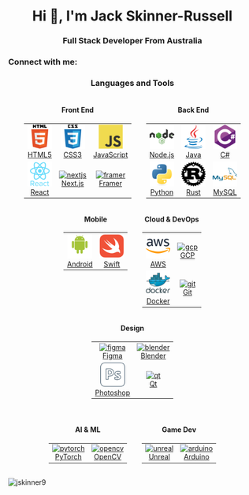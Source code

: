 <h1 align="center">Hi 👋, I'm Jack Skinner-Russell</h1>
<h3 align="center">Full Stack Developer From Australia</h3>

<h3 align="left">Connect with me:</h3>
<p align="left">
</p>

<h3 align="center">Languages and Tools</h3>

<div style="display: flex; flex-direction: row; justify-content: center; flex-wrap: wrap;">
  <!-- Front End -->
  <div style="margin: 0 15px;">
    <h4 align="center">Front End</h4>
    <table>
      <tr>
        <td align="center">
          <a href="https://www.w3.org/html/" target="_blank" rel="noreferrer">
            <img src="https://raw.githubusercontent.com/devicons/devicon/master/icons/html5/html5-original-wordmark.svg" alt="html5" width="50" height="50"/><br/>
            <span>HTML5</span>
          </a>
        </td>
        <td align="center">
          <a href="https://www.w3schools.com/css/" target="_blank" rel="noreferrer">
            <img src="https://raw.githubusercontent.com/devicons/devicon/master/icons/css3/css3-original-wordmark.svg" alt="css3" width="50" height="50"/><br/>
            <span>CSS3</span>
          </a>
        </td>
        <td align="center">
          <a href="https://developer.mozilla.org/en-US/docs/Web/JavaScript" target="_blank" rel="noreferrer">
            <img src="https://raw.githubusercontent.com/devicons/devicon/master/icons/javascript/javascript-original.svg" alt="javascript" width="50" height="50"/><br/>
            <span>JavaScript</span>
          </a>
        </td>
      </tr>
      <tr>
        <td align="center">
          <a href="https://reactjs.org/" target="_blank" rel="noreferrer">
            <img src="https://raw.githubusercontent.com/devicons/devicon/master/icons/react/react-original-wordmark.svg" alt="react" width="50" height="50"/><br/>
            <span>React</span>
          </a>
        </td>
        <td align="center">
          <a href="https://nextjs.org/" target="_blank" rel="noreferrer">
            <img src="https://cdn.worldvectorlogo.com/logos/nextjs-2.svg" alt="nextjs" width="50" height="50"/><br/>
            <span>Next.js</span>
          </a>
        </td>
        <td align="center">
          <a href="https://www.framer.com/" target="_blank" rel="noreferrer">
            <img src="https://www.vectorlogo.zone/logos/framer/framer-icon.svg" alt="framer" width="50" height="50"/><br/>
            <span>Framer</span>
          </a>
        </td>
      </tr>
    </table>
  </div>

  <!-- Back End -->
  <div style="margin: 0 15px;">
    <h4 align="center">Back End</h4>
    <table>
      <tr>
        <td align="center">
          <a href="https://nodejs.org" target="_blank" rel="noreferrer">
            <img src="https://raw.githubusercontent.com/devicons/devicon/master/icons/nodejs/nodejs-original-wordmark.svg" alt="nodejs" width="50" height="50"/><br/>
            <span>Node.js</span>
          </a>
        </td>
        <td align="center">
          <a href="https://www.java.com" target="_blank" rel="noreferrer">
            <img src="https://raw.githubusercontent.com/devicons/devicon/master/icons/java/java-original.svg" alt="java" width="50" height="50"/><br/>
            <span>Java</span>
          </a>
        </td>
        <td align="center">
          <a href="https://www.w3schools.com/cs/" target="_blank" rel="noreferrer">
            <img src="https://raw.githubusercontent.com/devicons/devicon/master/icons/csharp/csharp-original.svg" alt="csharp" width="50" height="50"/><br/>
            <span>C#</span>
          </a>
        </td>
      </tr>
      <tr>
        <td align="center">
          <a href="https://www.python.org" target="_blank" rel="noreferrer">
            <img src="https://raw.githubusercontent.com/devicons/devicon/master/icons/python/python-original.svg" alt="python" width="50" height="50"/><br/>
            <span>Python</span>
          </a>
        </td>
        <td align="center">
          <a href="https://www.rust-lang.org" target="_blank" rel="noreferrer">
            <img src="https://raw.githubusercontent.com/devicons/devicon/master/icons/rust/rust-plain.svg" alt="rust" width="50" height="50"/><br/>
            <span>Rust</span>
          </a>
        </td>
        <td align="center">
          <a href="https://www.mysql.com/" target="_blank" rel="noreferrer">
            <img src="https://raw.githubusercontent.com/devicons/devicon/master/icons/mysql/mysql-original-wordmark.svg" alt="mysql" width="50" height="50"/><br/>
            <span>MySQL</span>
          </a>
        </td>
      </tr>
    </table>
  </div>

  <!-- Mobile Development -->
  <div style="margin: 0 15px;">
    <h4 align="center">Mobile</h4>
    <table>
      <tr>
        <td align="center">
          <a href="https://developer.android.com" target="_blank" rel="noreferrer">
            <img src="https://raw.githubusercontent.com/devicons/devicon/master/icons/android/android-original-wordmark.svg" alt="android" width="50" height="50"/><br/>
            <span>Android</span>
          </a>
        </td>
        <td align="center">
          <a href="https://developer.apple.com/swift/" target="_blank" rel="noreferrer">
            <img src="https://raw.githubusercontent.com/devicons/devicon/master/icons/swift/swift-original.svg" alt="swift" width="50" height="50"/><br/>
            <span>Swift</span>
          </a>
        </td>
      </tr>
    </table>
  </div>

  <!-- Cloud & DevOps -->
  <div style="margin: 0 15px;">
    <h4 align="center">Cloud & DevOps</h4>
    <table>
      <tr>
        <td align="center">
          <a href="https://aws.amazon.com" target="_blank" rel="noreferrer">
            <img src="https://raw.githubusercontent.com/devicons/devicon/master/icons/amazonwebservices/amazonwebservices-original-wordmark.svg" alt="aws" width="50" height="50"/><br/>
            <span>AWS</span>
          </a>
        </td>
        <td align="center">
          <a href="https://cloud.google.com" target="_blank" rel="noreferrer">
            <img src="https://www.vectorlogo.zone/logos/google_cloud/google_cloud-icon.svg" alt="gcp" width="50" height="50"/><br/>
            <span>GCP</span>
          </a>
        </td>
      </tr>
      <tr>
        <td align="center">
          <a href="https://www.docker.com/" target="_blank" rel="noreferrer">
            <img src="https://raw.githubusercontent.com/devicons/devicon/master/icons/docker/docker-original-wordmark.svg" alt="docker" width="50" height="50"/><br/>
            <span>Docker</span>
          </a>
        </td>
        <td align="center">
          <a href="https://git-scm.com/" target="_blank" rel="noreferrer">
            <img src="https://www.vectorlogo.zone/logos/git-scm/git-scm-icon.svg" alt="git" width="50" height="50"/><br/>
            <span>Git</span>
          </a>
        </td>
      </tr>
    </table>
  </div>

  <!-- Design & Graphics -->
  <div style="margin: 0 15px;">
    <h4 align="center">Design</h4>
    <table>
      <tr>
        <td align="center">
          <a href="https://www.figma.com/" target="_blank" rel="noreferrer">
            <img src="https://www.vectorlogo.zone/logos/figma/figma-icon.svg" alt="figma" width="50" height="50"/><br/>
            <span>Figma</span>
          </a>
        </td>
        <td align="center">
          <a href="https://www.blender.org/" target="_blank" rel="noreferrer">
            <img src="https://download.blender.org/branding/community/blender_community_badge_white.svg" alt="blender" width="50" height="50"/><br/>
            <span>Blender</span>
          </a>
        </td>
      </tr>
      <tr>
        <td align="center">
          <a href="https://www.photoshop.com/en" target="_blank" rel="noreferrer">
            <img src="https://raw.githubusercontent.com/devicons/devicon/master/icons/photoshop/photoshop-line.svg" alt="photoshop" width="50" height="50"/><br/>
            <span>Photoshop</span>
          </a>
        </td>
        <td align="center">
          <a href="https://www.qt.io/" target="_blank" rel="noreferrer">
            <img src="https://upload.wikimedia.org/wikipedia/commons/0/0b/Qt_logo_2016.svg" alt="qt" width="50" height="50"/><br/>
            <span>Qt</span>
          </a>
        </td>
      </tr>
    </table>
  </div>
</div>

<div style="display: flex; flex-direction: row; justify-content: center; margin-top: 20px; flex-wrap: wrap;">
  <!-- AI & Machine Learning -->
  <div style="margin: 0 15px;">
    <h4 align="center">AI & ML</h4>
    <table>
      <tr>
        <td align="center">
          <a href="https://pytorch.org/" target="_blank" rel="noreferrer">
            <img src="https://www.vectorlogo.zone/logos/pytorch/pytorch-icon.svg" alt="pytorch" width="50" height="50"/><br/>
            <span>PyTorch</span>
          </a>
        </td>
        <td align="center">
          <a href="https://opencv.org/" target="_blank" rel="noreferrer">
            <img src="https://www.vectorlogo.zone/logos/opencv/opencv-icon.svg" alt="opencv" width="50" height="50"/><br/>
            <span>OpenCV</span>
          </a>
        </td>
      </tr>
    </table>
  </div>

  <!-- Game Development -->
  <div style="margin: 0 15px;">
    <h4 align="center">Game Dev</h4>
    <table>
      <tr>
        <td align="center">
          <a href="https://unrealengine.com/" target="_blank" rel="noreferrer">
            <img src="https://raw.githubusercontent.com/kenangundogan/fontisto/036b7eca71aab1bef8e6a0518f7329f13ed62f6b/icons/svg/brand/unreal-engine.svg" alt="unreal" width="50" height="50"/><br/>
            <span>Unreal</span>
          </a>
        </td>
        <td align="center">
          <a href="https://www.arduino.cc/" target="_blank" rel="noreferrer">
            <img src="https://cdn.worldvectorlogo.com/logos/arduino-1.svg" alt="arduino" width="50" height="50"/><br/>
            <span>Arduino</span>
          </a>
        </td>
      </tr>
    </table>
  </div>
</div>

<p><img align="center" src="https://github-readme-stats.vercel.app/api/top-langs?username=jskinner9&show_icons=true&locale=en&layout=compact" alt="jskinner9" /></p>
